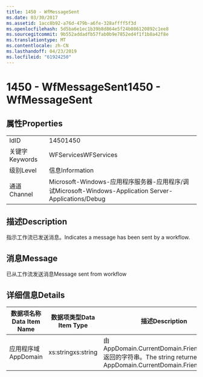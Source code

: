 ```yaml
---
title: 1450 - WfMessageSent
ms.date: 03/30/2017
ms.assetid: 1acc8b92-a76d-479b-a6fe-328affff5f3d
ms.openlocfilehash: 5d5ba6e1ec1b39b8d864e5f24b086120892c1ee8
ms.sourcegitcommit: 9b552addadfb57fab0b9e7852ed4f1f1b8a42f8e
ms.translationtype: MT
ms.contentlocale: zh-CN
ms.lasthandoff: 04/23/2019
ms.locfileid: "61924250"
---
```

# <a name="1450---wfmessagesent"></a><span data-ttu-id="d5374-102">1450 - WfMessageSent</span><span class="sxs-lookup"><span data-stu-id="d5374-102">1450 - WfMessageSent</span></span>
## <a name="properties"></a><span data-ttu-id="d5374-103">属性</span><span class="sxs-lookup"><span data-stu-id="d5374-103">Properties</span></span>  
  
|||  
|-|-|  
|<span data-ttu-id="d5374-104">Id</span><span class="sxs-lookup"><span data-stu-id="d5374-104">ID</span></span>|<span data-ttu-id="d5374-105">1450</span><span class="sxs-lookup"><span data-stu-id="d5374-105">1450</span></span>|  
|<span data-ttu-id="d5374-106">关键字</span><span class="sxs-lookup"><span data-stu-id="d5374-106">Keywords</span></span>|<span data-ttu-id="d5374-107">WFServices</span><span class="sxs-lookup"><span data-stu-id="d5374-107">WFServices</span></span>|  
|<span data-ttu-id="d5374-108">级别</span><span class="sxs-lookup"><span data-stu-id="d5374-108">Level</span></span>|<span data-ttu-id="d5374-109">信息</span><span class="sxs-lookup"><span data-stu-id="d5374-109">Information</span></span>|  
|<span data-ttu-id="d5374-110">通道</span><span class="sxs-lookup"><span data-stu-id="d5374-110">Channel</span></span>|<span data-ttu-id="d5374-111">Microsoft-Windows-应用程序服务器-应用程序/调试</span><span class="sxs-lookup"><span data-stu-id="d5374-111">Microsoft-Windows-Application Server-Applications/Debug</span></span>|  
  
## <a name="description"></a><span data-ttu-id="d5374-112">描述</span><span class="sxs-lookup"><span data-stu-id="d5374-112">Description</span></span>  
 <span data-ttu-id="d5374-113">指示工作流已发送消息。</span><span class="sxs-lookup"><span data-stu-id="d5374-113">Indicates a message has been sent by a workflow.</span></span>  
  
## <a name="message"></a><span data-ttu-id="d5374-114">消息</span><span class="sxs-lookup"><span data-stu-id="d5374-114">Message</span></span>  
 <span data-ttu-id="d5374-115">已从工作流发送消息</span><span class="sxs-lookup"><span data-stu-id="d5374-115">Message sent from workflow</span></span>  
  
## <a name="details"></a><span data-ttu-id="d5374-116">详细信息</span><span class="sxs-lookup"><span data-stu-id="d5374-116">Details</span></span>  
  
|<span data-ttu-id="d5374-117">数据项名称</span><span class="sxs-lookup"><span data-stu-id="d5374-117">Data Item Name</span></span>|<span data-ttu-id="d5374-118">数据项类型</span><span class="sxs-lookup"><span data-stu-id="d5374-118">Data Item Type</span></span>|<span data-ttu-id="d5374-119">描述</span><span class="sxs-lookup"><span data-stu-id="d5374-119">Description</span></span>|  
|--------------------|--------------------|-----------------|  
|<span data-ttu-id="d5374-120">应用程序域</span><span class="sxs-lookup"><span data-stu-id="d5374-120">AppDomain</span></span>|<span data-ttu-id="d5374-121">xs:string</span><span class="sxs-lookup"><span data-stu-id="d5374-121">xs:string</span></span>|<span data-ttu-id="d5374-122">由 AppDomain.CurrentDomain.FriendlyName 返回的字符串。</span><span class="sxs-lookup"><span data-stu-id="d5374-122">The string returned by AppDomain.CurrentDomain.FriendlyName.</span></span>|
